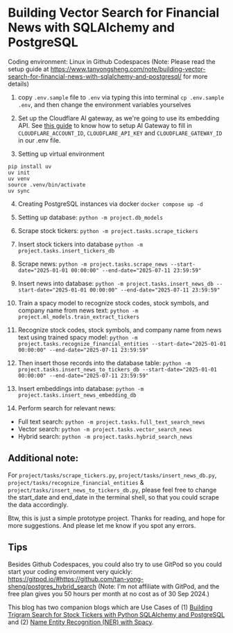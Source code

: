 # Building Vector Search for Financial News with SQLAlchemy and PostgreSQL

Coding environment: Linux in Github Codespaces (Note: Please read the setup guide at https://www.tanyongsheng.com/note/building-vector-search-for-financial-news-with-sqlalchemy-and-postgresql/ for more details)

1. copy `.env.sample` file to `.env` via typing this into terminal `cp .env.sample .env`, and then change the environment variables yourselves

2. Set up the Cloudflare AI gateway, as we're going to use its embedding API. See [this guide](https://developers.cloudflare.com/ai-gateway/get-started/?_gl=1*uflu3q*_gcl_au*NjcxMDgzMDguMTc0NzAxMzYyOA..*_ga*ODYzMmM0YzItMGVkYy00MmU5LThkOGMtN2QwNDU5NmM1ZmUy*_ga_SQCRB0TXZW*czE3NTIzMTU3ODMkbzEkZzEkdDE3NTIzMTU3ODkkajU0JGwwJGgw) to know how to setup AI Gateway to fill in `CLOUDFLARE_ACCOUNT_ID`, `CLOUDFLARE_API_KEY` and `CLOUDFLARE_GATEWAY_ID` in our .env file.

3. Setting up virtual environment

```
pip install uv
uv init
uv venv
source .venv/bin/activate
uv sync
```

4. Creating PostgreSQL instances via docker `docker compose up -d`

5. Setting up database: `python -m project.db_models`

6. Scrape stock tickers: `python -m project.tasks.scrape_tickers`

7. Insert stock tickers into database `python -m project.tasks.insert_tickers_db`

8. Scrape news: `python -m project.tasks.scrape_news --start-date="2025-01-01 00:00:00" --end-date="2025-07-11 23:59:59"`

9. Insert news into database: `python -m project.tasks.insert_news_db --start-date="2025-01-01 00:00:00" --end-date="2025-07-11 23:59:59"`

10. Train a spacy model to recognize stock codes, stock symbols, and company name from news text: `python -m project.ml_models.train_extract_tickers`

11. Recognize stock codes, stock symbols, and company name from news text using trained spacy model: `python -m project.tasks.recognize_financial_entities --start-date="2025-01-01 00:00:00" --end-date="2025-07-11 23:59:59"`

12. Then insert those records into the database table: `python -m project.tasks.insert_news_to_tickers_db --start-date="2025-01-01 00:00:00" --end-date="2025-07-11 23:59:59"`

13. Insert embeddings into database: `python -m project.tasks.insert_news_embedding_db`

14. Perform search for relevant news:
- Full text search: `python -m project.tasks.full_text_search_news`
- Vector search: `python -m project.tasks.vector_search_news`
- Hybrid search: `python -m project.tasks.hybrid_search_news`

## Additional note:

For `project/tasks/scrape_tickers.py`, `project/tasks/insert_news_db.py`, `project/tasks/recognize_financial_entities` & `project/tasks/insert_news_to_tickers_db.py`, please feel free to change the start_date and end_date in the terminal shell, so that you could scrape the data accordingly.

Btw, this is just a simple prototype project. Thanks for reading, and hope for more suggestions. And please let me know if you spot any errors.

## Tips
Besides Github Codespaces, you could also try to use GitPod so you could start your coding environment very quickly: https://gitpod.io/#https://github.com/tan-yong-sheng/postgres_hybrid_search (Note: I'm not affiliate with GitPod, and the free plan gives you 50 hours per month at no cost as of 30 Sep 2024.)

This blog has two companion blogs which are Use Cases of (1) [Building Trigram Search for Stock Tickers with Python SQLAlchemy and PostgreSQL](https://www.tanyongsheng.com/note/building-trigram-search-for-stock-tickers-with-python-sqlalchemy-and-postgresql/) and (2) [Name Entity Recognition (NER) with Spacy](https://www.tanyongsheng.com/note/use-cases-of-name-entity-recognition-ner-with-spacy/).

